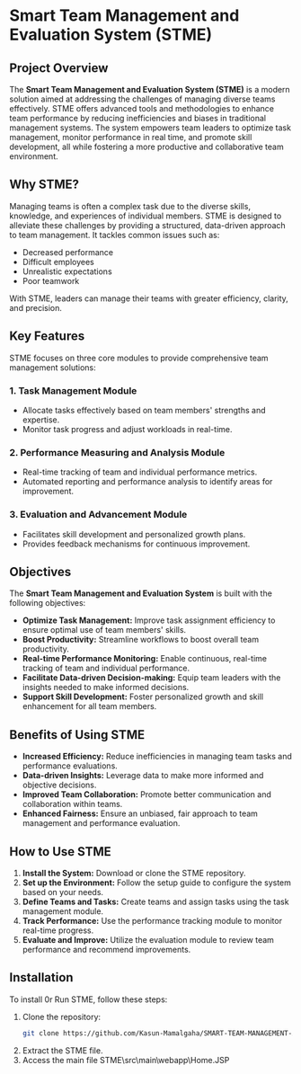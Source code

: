 # Smart Team Management and Evaluation System (STME)

## Project Overview

The **Smart Team Management and Evaluation System (STME)** is a modern solution aimed at addressing the challenges of managing diverse teams effectively. STME offers advanced tools and methodologies to enhance team performance by reducing inefficiencies and biases in traditional management systems. The system empowers team leaders to optimize task management, monitor performance in real time, and promote skill development, all while fostering a more productive and collaborative team environment.

## Why STME?

Managing teams is often a complex task due to the diverse skills, knowledge, and experiences of individual members. STME is designed to alleviate these challenges by providing a structured, data-driven approach to team management. It tackles common issues such as:

- Decreased performance
- Difficult employees
- Unrealistic expectations
- Poor teamwork

With STME, leaders can manage their teams with greater efficiency, clarity, and precision.

## Key Features

STME focuses on three core modules to provide comprehensive team management solutions:

### 1. **Task Management Module**
   - Allocate tasks effectively based on team members' strengths and expertise.
   - Monitor task progress and adjust workloads in real-time.

### 2. **Performance Measuring and Analysis Module**
   - Real-time tracking of team and individual performance metrics.
   - Automated reporting and performance analysis to identify areas for improvement.

### 3. **Evaluation and Advancement Module**
   - Facilitates skill development and personalized growth plans.
   - Provides feedback mechanisms for continuous improvement.

## Objectives

The **Smart Team Management and Evaluation System** is built with the following objectives:

- **Optimize Task Management:** Improve task assignment efficiency to ensure optimal use of team members' skills.
- **Boost Productivity:** Streamline workflows to boost overall team productivity.
- **Real-time Performance Monitoring:** Enable continuous, real-time tracking of team and individual performance.
- **Facilitate Data-driven Decision-making:** Equip team leaders with the insights needed to make informed decisions.
- **Support Skill Development:** Foster personalized growth and skill enhancement for all team members.

## Benefits of Using STME

- **Increased Efficiency:** Reduce inefficiencies in managing team tasks and performance evaluations.
- **Data-driven Insights:** Leverage data to make more informed and objective decisions.
- **Improved Team Collaboration:** Promote better communication and collaboration within teams.
- **Enhanced Fairness:** Ensure an unbiased, fair approach to team management and performance evaluation.

## How to Use STME

1. **Install the System:** Download or clone the STME repository.
2. **Set up the Environment:** Follow the setup guide to configure the system based on your needs.
3. **Define Teams and Tasks:** Create teams and assign tasks using the task management module.
4. **Track Performance:** Use the performance tracking module to monitor real-time progress.
5. **Evaluate and Improve:** Utilize the evaluation module to review team performance and recommend improvements.

## Installation

To install 0r Run STME, follow these steps:

1. Clone the repository:
   ```bash
   git clone https://github.com/Kasun-Mamalgaha/SMART-TEAM-MANAGEMENT-AND-EVALUATION-SYSTEM
2. Extract the STME file.
3. Access the main file STME\src\main\webapp\Home.JSP
